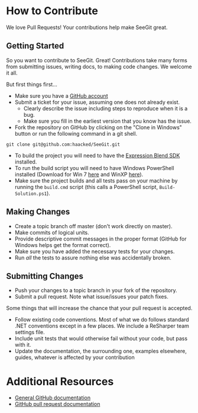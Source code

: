 # How to Contribute

We love Pull Requests! Your contributions help make SeeGit great.

## Getting Started

So you want to contribute to SeeGit. Great! Contributions take many forms from 
submitting issues, writing docs, to making code changes. We welcome it all.

But first things first...

* Make sure you have a [GitHub account](https://github.com/signup/free)
* Submit a ticket for your issue, assuming one does not already exist.
  * Clearly describe the issue including steps to reproduce when it is a bug.
  * Make sure you fill in the earliest version that you know has the issue.
* Fork the repository on GitHub by clicking on the "Clone in Windows" button or 
run the following command in a git shell.
```
git clone git@github.com:haacked/SeeGit.git
```
* To build the project you will need to have the [Expression Blend SDK](http://www.microsoft.com/en-gb/download/details.aspx?id=10801) installed.
* To run the build script you will need to have Windows PowerShell installed (Download for Win 7 [here](http://www.microsoft.com/en-us/download/details.aspx?id=34595) and WinXP [here](http://www.microsoft.com/en-us/download/details.aspx?id=16818)).
* Make sure the project builds and all tests pass on your machine by running 
the `build.cmd` script (this calls a PowerShell script, `Build-Solution.ps1`).

## Making Changes

* Create a topic branch off master (don't work directly on master).
* Make commits of logical units.
* Provide descriptive commit messages in the proper format (GitHub for Windows 
  helps get the format correct).
* Make sure you have added the necessary tests for your changes.
* Run _all_ the tests to assure nothing else was accidentally broken.

## Submitting Changes

* Push your changes to a topic branch in your fork of the repository.
* Submit a pull request. Note what issue/issues your patch fixes.

Some things that will increase the chance that your pull request is accepted.

* Follow existing code conventions. Most of what we do follows standard .NET
  conventions except in a few places. We include a ReSharper team settings file.
* Include unit tests that would otherwise fail without your code, but pass with 
  it.
* Update the documentation, the surrounding one, examples elsewhere, guides, 
  whatever is affected by your contribution


# Additional Resources

* [General GitHub documentation](http://help.github.com/)
* [GitHub pull request documentation](https://help.github.com/articles/creating-a-pull-request/)
